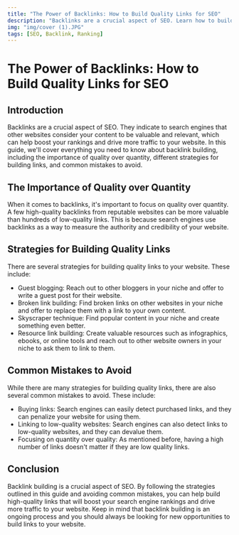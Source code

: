 ```yaml
---
title: "The Power of Backlinks: How to Build Quality Links for SEO"
description: "Backlinks are a crucial aspect of SEO. Learn how to build high-quality backlinks that will boost your search engine rankings and drive more traffic to your website. "
img: "img/cover (1).JPG"
tags: [SEO, Backlink, Ranking]
---
```


# The Power of Backlinks: How to Build Quality Links for SEO

## Introduction
Backlinks are a crucial aspect of SEO. They indicate to search engines that other websites consider your content to be valuable and relevant, which can help boost your rankings and drive more traffic to your website. In this guide, we'll cover everything you need to know about backlink building, including the importance of quality over quantity, different strategies for building links, and common mistakes to avoid.

## The Importance of Quality over Quantity
When it comes to backlinks, it's important to focus on quality over quantity. A few high-quality backlinks from reputable websites can be more valuable than hundreds of low-quality links. This is because search engines use backlinks as a way to measure the authority and credibility of your website.

## Strategies for Building Quality Links
There are several strategies for building quality links to your website. These include:
- Guest blogging: Reach out to other bloggers in your niche and offer to write a guest post for their website.
- Broken link building: Find broken links on other websites in your niche and offer to replace them with a link to your own content.
- Skyscraper technique: Find popular content in your niche and create something even better.
- Resource link building: Create valuable resources such as infographics, ebooks, or online tools and reach out to other website owners in your niche to ask them to link to them.

## Common Mistakes to Avoid
While there are many strategies for building quality links, there are also several common mistakes to avoid. These include:
- Buying links: Search engines can easily detect purchased links, and they can penalize your website for using them.
- Linking to low-quality websites: Search engines can also detect links to low-quality websites, and they can devalue them.
- Focusing on quantity over quality: As mentioned before, having a high number of links doesn't matter if they are low quality links.

## Conclusion
Backlink building is a crucial aspect of SEO. By following the strategies outlined in this guide and avoiding common mistakes, you can help build high-quality links that will boost your search engine rankings and drive more traffic to your website. Keep in mind that backlink building is an ongoing process and you should always be looking for new opportunities to build links to your website.
